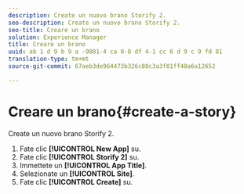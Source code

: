 ```yaml
---
description: Create un nuovo brano Storify 2.
seo-description: Create un nuovo brano Storify 2.
seo-title: Creare un brano
solution: Experience Manager
title: Creare un brano
uuid: ab 1 d 9 b 9 a -9081-4 ca 0-8 df 4-1 cc 6 d 9 c 9 fd 81
translation-type: tm+mt
source-git-commit: 67aeb3de964473b326c88c3a3f81ff48a6a12652

---
```



# Creare un brano{#create-a-story}

Create un nuovo brano Storify 2.

1. Fate clic **[!UICONTROL New App]** su.
1. Fate clic **[!UICONTROL Storify 2]** su.
1. Immettete un **[!UICONTROL App Title]**.
1. Selezionate un **[!UICONTROL Site]**.
1. Fate clic **[!UICONTROL Create]** su.
